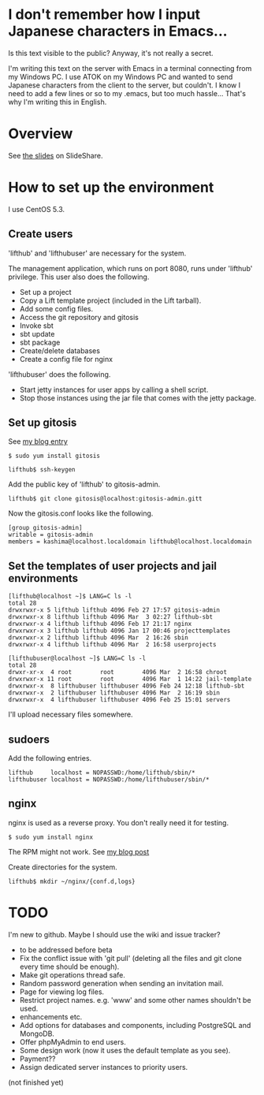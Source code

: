 # I don't remember how I input Japanese characters in Emacs...
Is this text visible to the public? Anyway, it's not really a secret.

I'm writing this text on the server with Emacs in a terminal connecting from my Windows PC. I use ATOK on my Windows PC and wanted to send Japanese characters from the client to the server, but couldn't. I know I need to add a few lines or so to my .emacs, but too much hassle... That's why I'm writing this in English.

# Overview

See [the slides](http://www.slideshare.net/k4200/lifthub-rpscala26) on SlideShare.


# How to set up the environment

I use CentOS 5.3.

## Create users

'lifthub' and 'lifthubuser' are necessary for the system.

The management application, which runs on port 8080, runs under 'lifthub' privilege. This user also does the following.

+ Set up a project
 + Copy a Lift template project (included in the Lift tarball).
 + Add some config files.
+ Access the git repository and gitosis
+ Invoke sbt
 + sbt update
 + sbt package
+ Create/delete databases
+ Create a config file for nginx

'lifthubuser' does the following.

+ Start jetty instances for user apps by calling a shell script.
+ Stop those instances using the jar file that comes with the jetty package.

## Set up gitosis

See [my blog entry](http://www.kazu.tv/blog/archives/001006.html)

	$ sudo yum install gitosis

	lifthub$ ssh-keygen

Add the public key of 'lifthub' to gitosis-admin.

	lifthub$ git clone gitosis@localhost:gitosis-admin.gitt

Now the gitosis.conf looks like the following.

	[group gitosis-admin]
	writable = gitosis-admin
	members = kashima@localhost.localdomain lifthub@localhost.localdomain

## Set the templates of user projects and jail environments

	[lifthub@localhost ~]$ LANG=C ls -l
	total 28
	drwxrwxr-x 5 lifthub lifthub 4096 Feb 27 17:57 gitosis-admin
	drwxrwxr-x 8 lifthub lifthub 4096 Mar  3 02:27 lifthub-sbt
	drwxrwxr-x 4 lifthub lifthub 4096 Feb 17 21:17 nginx
	drwxrwxr-x 3 lifthub lifthub 4096 Jan 17 00:46 projecttemplates
	drwxrwxr-x 2 lifthub lifthub 4096 Mar  2 16:26 sbin
	drwxrwxr-x 4 lifthub lifthub 4096 Mar  2 16:58 userprojects

	[lifthubuser@localhost ~]$ LANG=C ls -l
	total 28
	drwxr-xr-x  4 root        root        4096 Mar  2 16:58 chroot
	drwxrwxr-x 11 root        root        4096 Mar  1 14:22 jail-template
	drwxrwxr-x  8 lifthubuser lifthubuser 4096 Feb 24 12:18 lifthub-sbt
	drwxrwxr-x  2 lifthubuser lifthubuser 4096 Mar  2 16:19 sbin
	drwxrwxr-x  4 lifthubuser lifthubuser 4096 Feb 25 15:01 servers

I'll upload necessary files somewhere.

## sudoers

Add the following entries.

	lifthub     localhost = NOPASSWD:/home/lifthub/sbin/*
	lifthubuser localhost = NOPASSWD:/home/lifthubuser/sbin/*

## nginx

nginx is used as a reverse proxy. You don't really need it for testing.

	$ sudo yum install nginx

The RPM might not work. See [my blog post](http://www.kazu.tv/blog/archives/001012.html)

Create directories for the system.

	lifthub$ mkdir ~/nginx/{conf.d,logs} 

# TODO

I'm new to github. Maybe I should use the wiki and issue tracker?

+ to be addressed before beta
 + Fix the conflict issue with 'git pull' (deleting all the files and git clone every time should be enough).
 + Make git operations thread safe.
 + Random password generation when sending an invitation mail.
 + Page for viewing log files.
 + Restrict project names. e.g. 'www' and some other names shouldn't be used.
+ enhancements etc.
 + Add options for databases and components, including PostgreSQL and MongoDB.
 + Offer phpMyAdmin to end users.
 + Some design work (now it uses the default template as you see).
 + Payment??
 + Assign dedicated server instances to priority users.

(not finished yet)